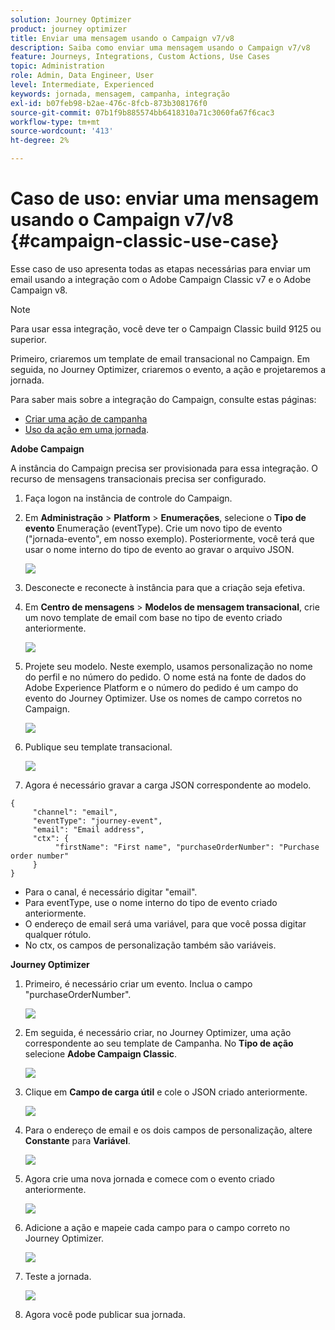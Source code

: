 ```yaml
---
solution: Journey Optimizer
product: journey optimizer
title: Enviar uma mensagem usando o Campaign v7/v8
description: Saiba como enviar uma mensagem usando o Campaign v7/v8
feature: Journeys, Integrations, Custom Actions, Use Cases
topic: Administration
role: Admin, Data Engineer, User
level: Intermediate, Experienced
keywords: jornada, mensagem, campanha, integração
exl-id: b07feb98-b2ae-476c-8fcb-873b308176f0
source-git-commit: 07b1f9b885574bb6418310a71c3060fa67f6cac3
workflow-type: tm+mt
source-wordcount: '413'
ht-degree: 2%

---
```


# Caso de uso: enviar uma mensagem usando o Campaign v7/v8 {#campaign-classic-use-case}

Esse caso de uso apresenta todas as etapas necessárias para enviar um email usando a integração com o Adobe Campaign Classic v7 e o Adobe Campaign v8.

>[!NOTE]
>
>Para usar essa integração, você deve ter o Campaign Classic build 9125 ou superior.

Primeiro, criaremos um template de email transacional no Campaign. Em seguida, no Journey Optimizer, criaremos o evento, a ação e projetaremos a jornada.

Para saber mais sobre a integração do Campaign, consulte estas páginas:

* [Criar uma ação de campanha](../action/acc-action.md)
* [Uso da ação em uma jornada](../building-journeys/using-adobe-campaign-classic.md).

**Adobe Campaign**

A instância do Campaign precisa ser provisionada para essa integração. O recurso de mensagens transacionais precisa ser configurado.

1. Faça logon na instância de controle do Campaign.

1. Em **Administração** > **Platform** > **Enumerações**, selecione o **Tipo de evento** Enumeração (eventType). Crie um novo tipo de evento (&quot;jornada-evento&quot;, em nosso exemplo). Posteriormente, você terá que usar o nome interno do tipo de evento ao gravar o arquivo JSON.

   ![](assets/accintegration-uc-1.png)

1. Desconecte e reconecte à instância para que a criação seja efetiva.

1. Em **Centro de mensagens** > **Modelos de mensagem transacional**, crie um novo template de email com base no tipo de evento criado anteriormente.

   ![](assets/accintegration-uc-2.png)

1. Projete seu modelo. Neste exemplo, usamos personalização no nome do perfil e no número do pedido. O nome está na fonte de dados do Adobe Experience Platform e o número do pedido é um campo do evento do Journey Optimizer. Use os nomes de campo corretos no Campaign.

   ![](assets/accintegration-uc-3.png)

1. Publique seu template transacional.

   ![](assets/accintegration-uc-4.png)

1. Agora é necessário gravar a carga JSON correspondente ao modelo.

```
{
     "channel": "email",
     "eventType": "journey-event",
     "email": "Email address",
     "ctx": {
          "firstName": "First name", "purchaseOrderNumber": "Purchase order number"
     }
}
```

* Para o canal, é necessário digitar &quot;email&quot;.
* Para eventType, use o nome interno do tipo de evento criado anteriormente.
* O endereço de email será uma variável, para que você possa digitar qualquer rótulo.
* No ctx, os campos de personalização também são variáveis.

**Journey Optimizer**

1. Primeiro, é necessário criar um evento. Inclua o campo &quot;purchaseOrderNumber&quot;.

   ![](assets/accintegration-uc-5.png)

1. Em seguida, é necessário criar, no Journey Optimizer, uma ação correspondente ao seu template de Campanha. No **Tipo de ação** selecione **Adobe Campaign Classic**.

   ![](assets/accintegration-uc-6.png)

1. Clique em **Campo de carga útil** e cole o JSON criado anteriormente.

   ![](assets/accintegration-uc-7.png)

1. Para o endereço de email e os dois campos de personalização, altere **Constante** para **Variável**.

   ![](assets/accintegration-uc-8.png)

1. Agora crie uma nova jornada e comece com o evento criado anteriormente.

   ![](assets/accintegration-uc-9.png)

1. Adicione a ação e mapeie cada campo para o campo correto no Journey Optimizer.

   ![](assets/accintegration-uc-10.png)

1. Teste a jornada.

   ![](assets/accintegration-uc-11.png)

1. Agora você pode publicar sua jornada.
